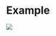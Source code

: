 # Example
![](https://cdn.discordapp.com/attachments/628921476552065053/941641049359663154/unknown.png)
